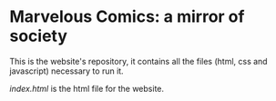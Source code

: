 # Marvelous Comics: a mirror of society
This is the website's repository, it contains all the files (html, css and javascript) necessary to run it.

*index.html* is the html file for the website.
